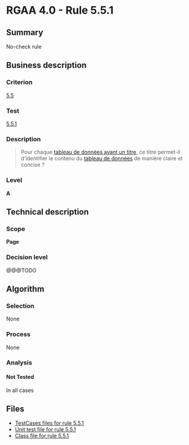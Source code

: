 # RGAA 4.0 - Rule 5.5.1

## Summary

No-check rule

## Business description

### Criterion

[5.5](https://www.numerique.gouv.fr/publications/rgaa-accessibilite/methode/criteres/#crit-5-5)

### Test

[5.5.1](https://www.numerique.gouv.fr/publications/rgaa-accessibilite/methode/criteres/#test-5-5-1)

### Description

> Pour chaque [tableau de données ayant un titre](https://www.numerique.gouv.fr/publications/rgaa-accessibilite/methode/glossaire/#tableau-de-donnees-ayant-un-titre), ce titre permet-il d’identifier le contenu du [tableau de données](https://www.numerique.gouv.fr/publications/rgaa-accessibilite/methode/glossaire/#tableau-de-donnees) de manière claire et concise ?

### Level

**A**


## Technical description

### Scope

**Page**

### Decision level

@@@TODO


## Algorithm

### Selection

None

### Process

None

### Analysis

#### Not Tested

In all cases


## Files

- [TestCases files for rule 5.5.1](https://gitlab.com/asqatasun/Asqatasun/-/tree/v5/rules/rules-rgaa4.0/src/test/resources/testcases/rgaa40/Rgaa40Rule050501/)
- [Unit test file for rule 5.5.1](https://gitlab.com/asqatasun/Asqatasun/-/blob/v5/rules/rules-rgaa4.0/src/test/java/org/asqatasun/rules/rgaa40/Rgaa40Rule050501Test.java)
- [Class file for rule 5.5.1](https://gitlab.com/asqatasun/Asqatasun/-/blob/v5/rules/rules-rgaa4.0/src/main/java/org/asqatasun/rules/rgaa40/Rgaa40Rule050501.java)


